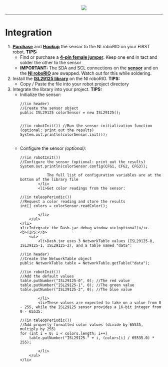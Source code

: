 <div align="center"><img src="http://i.imgur.com/kMnwB2H.png"/></div>
<hr>

<h1>Integration</h1>
<ol type="1">
    <li><b><a href="https://www.sparkfun.com/products/12829">Purchase</a></b> and <b><a href="https://learn.sparkfun.com/tutorials/isl29125-rgb-light-sensor-hookup-guide">Hookup</a></b> the sensor to the NI roboRIO on your FIRST robot. <b>TIPS:</b>
        <ul>
            <li>Find or purchase a <b><a href="http://i.imgur.com/vP1dlOZ.jpg">4-pin female jumper</a></b>. Keep one end in tact and solder the other to the sensor</li>
            <li><b>IMPORTANT:</b> The SDA and SCL connections on the <b><a href="http://i.imgur.com/vjzoYtm.png">sensor</a></b> and on the <b><a href="http://i.imgur.com/DSNJLGU.png">NI roboRIO</a></b> are swapped. Watch out for this while soldering.</li>
        </ul>
    </li>
    <li>Install the <b><a href="https://github.com/frc4976/ISL29125_Breakout/blob/master/src/ca/_4976/color/ISL29125.java">ISL29125 library</a></b> on the NI roboRIO. <b>TIPS:</b>
        <ul>
            <li>Copy / Paste the file into your robot project directory</li>
        </ul>
    </li>
    <li>Integrate the library into your project. <b>TIPS:</b>
        <ul>
            <li>Initialize the sensor:
<pre><code>//(in header)
//Create the sensor object
public ISL29125 colorSensor = new ISL29125();

//(in robotInit())
//Run the sensor initialization function (optional: print out the results)
System.out.println(colorSensor.init());</code></pre>
            </li>
            <li>Configure the sensor <i>(optional)</i>:
<pre><code>//(in robotInit())
//Configure the sensor (optional: print out the results)
System.out.println(colorSensor.config(CFG1, CFG2, CFG3));</code></pre>
                The full list of configuration variables are at the bottom of the library file
            </li>
            <li>Get color readings from the sensor:
<pre><code>//(in teleopPeriodic())
//Request a color reading and store the results
int[] colors = colorSensor.readColor();</code></pre>
            </li>
        </ul>
    </li>
    <li>Integrate the Dash.jar debug window <i>(optional)</i>. <b>TIPS:</b>
        <ul>
            <li>Dash.jar uses 3 NetworkTable values (ISL29125-0, ISL29125-1, ISL29125-2), and a table named "data":
<pre><code>//(in header)
//Create the NetworkTable object
public NetworkTable table = NetworkTable.getTable("data");

//(in robotInit())
//Add the default values
table.putNumber("ISL29125-0", 0); //The red value
table.putNumber("ISL29125-1", 0); //The green value
table.putNumber("ISL29125-2", 0); //The blue value</code></pre>
            </li>
            <li>These values are expected to take on a value from 0 - 255, while the ISL29125 sensor provides a 16-bit integer from 0 - 65535:
<pre><code>//(in teleopPeriodic())
//Add properly formatted color values (divide by 65535, multiply by 255)
for (int i = 0; i < colors.length; i++)
    table.putNumber("ISL29125-" + i, (colors[i] / 65535.0) * 255);</code></pre>
            </li>
        </ul>
    </li>
</ol>